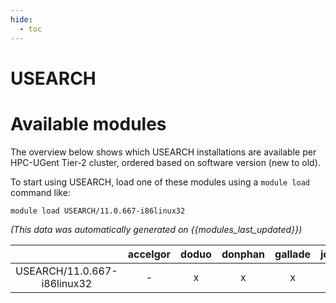 ```yaml
---
hide:
  - toc
---
```


USEARCH
=======

# Available modules


The overview below shows which USEARCH installations are available per HPC-UGent Tier-2 cluster, ordered based on software version (new to old).

To start using USEARCH, load one of these modules using a `module load` command like:

```shell
module load USEARCH/11.0.667-i86linux32
```

*(This data was automatically generated on {{modules_last_updated}})*  

| |accelgor|doduo|donphan|gallade|joltik|shinx|
| :---: | :---: | :---: | :---: | :---: | :---: | :---: |
|USEARCH/11.0.667-i86linux32|-|x|x|x|-|-|
